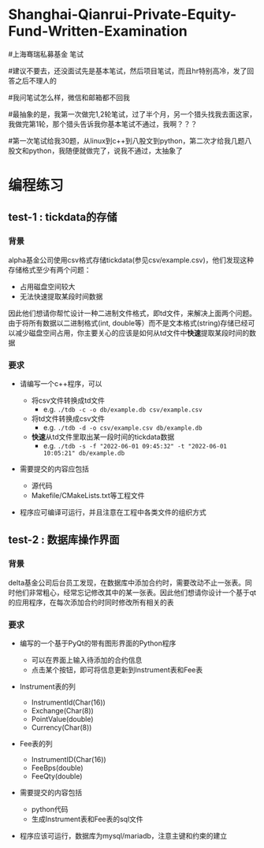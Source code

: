 # Shanghai-Qianrui-Private-Equity-Fund-Written-Examination


#上海骞瑞私募基金 笔试


#建议不要去，还没面试先是基本笔试，然后项目笔试，而且hr特别高冷，发了回答之后不理人的

#我问笔试怎么样，微信和邮箱都不回我

#最抽象的是，我第一次做完1,2轮笔试，过了半个月，另一个猎头找我去面这家，我做完第1轮，那个猎头告诉我你基本笔试不通过，我啊？？？

#第一次笔试给我30题，从linux到c++到八股文到python，第二次才给我几题八股文和python，我随便就做完了，说我不通过，太抽象了


# 编程练习

## test-1 : tickdata的存储

### 背景

alpha基金公司使用csv格式存储tickdata(参见csv/example.csv)，他们发现这种存储格式至少有两个问题：

- 占用磁盘空间较大
- 无法快速提取某段时间数据
  
因此他们想请你帮忙设计一种二进制文件格式，即td文件，来解决上面两个问题。由于将所有数据以二进制格式(int, double等）而不是文本格式(string)存储已经可以减少磁盘空间占用，你主要关心的应该是如何从td文件中**快速**提取某段时间的数据

### 要求

- 请编写一个c++程序，可以
	- 将csv文件转换成td文件
		-  e.g. ```./tdb -c -o db/example.db csv/example.csv```
	- 将td文件转换成csv文件
		- e.g. ```./tdb -d -o csv/example.csv db/example.db```
	- **快速**从td文件里取出某一段时间的tickdata数据
		- e.g. ```./tdb -s -f "2022-06-01 09:45:32" -t "2022-06-01 10:05:21" db/example.db```
  
- 需要提交的内容应包括
	- 源代码
	- Makefile/CMakeLists.txt等工程文件
  
- 程序应可编译可运行，并且注意在工程中各类文件的组织方式

## test-2 : 数据库操作界面

### 背景

delta基金公司后台员工发现，在数据库中添加合约时，需要改动不止一张表。同时他们非常粗心，经常忘记修改其中的某一张表。因此他们想请你设计一个基于qt的应用程序，在每次添加合约时同时修改所有相关的表

### 要求

- 编写的一个基于PyQt的带有图形界面的Python程序
	- 可以在界面上输入待添加的合约信息
	- 点击某个按钮，即可将信息更新到Instrument表和Fee表
  
- Instrument表的列
	- InstrumentId(Char(16))
	- Exchange(Char(8))
	- PointValue(double)
	- Currency(Char(8))
  
- Fee表的列
	- InstrumentID(Char(16))
	- FeeBps(double)
	- FeeQty(double)
  
- 需要提交的内容包括
	- python代码
	- 生成Instrument表和Fee表的sql文件

- 程序应该可运行，数据库为mysql/mariadb，注意主键和约束的建立
  
